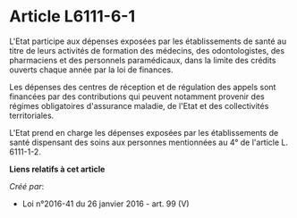 # Article L6111-6-1

L'Etat participe aux dépenses exposées par les établissements de santé au titre de leurs activités de formation des médecins,
des odontologistes, des pharmaciens et des personnels paramédicaux, dans la limite des crédits ouverts chaque année par la
loi de finances. 

Les dépenses des centres de réception et de régulation des appels sont financées par des contributions qui peuvent notamment
provenir des régimes obligatoires d'assurance maladie, de l'Etat et des collectivités territoriales. 

L'Etat prend en charge les dépenses exposées par les établissements de santé dispensant des soins aux personnes mentionnées
au 4° de l'article L. 6111-1-2.

**Liens relatifs à cet article**

_Créé par_:

  - Loi n°2016-41 du 26 janvier 2016 - art. 99 (V)
